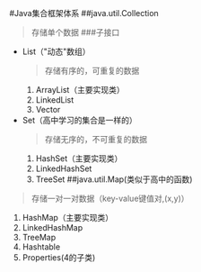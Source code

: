 #Java集合框架体系
##java.util.Collection
>存储单个数据
###子接口
- List（"动态"数组）
  >存储有序的，可重复的数据 
  1. ArrayList（主要实现类）
  2. LinkedList
  3. Vector
- Set（高中学习的集合是一样的）
  >存储无序的，不可重复的数据
  1. HashSet（主要实现类）
  2. LinkedHashSet
  3. TreeSet
##java.util.Map(类似于高中的函数)
>存储一对一对数据（key-value键值对,(x,y)）
1. HashMap（主要实现类）
2. LinkedHashMap
3. TreeMap
4. Hashtable
5. Properties(4的子类)
